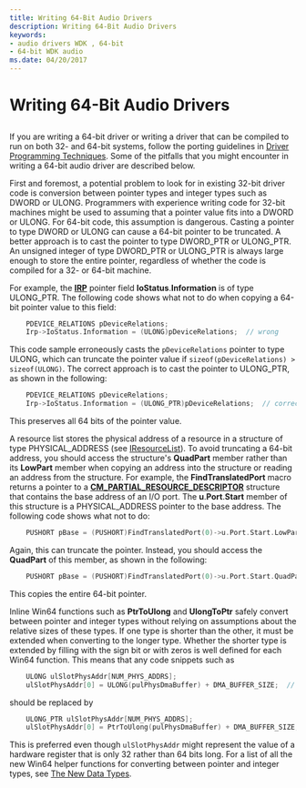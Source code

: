 ```yaml
---
title: Writing 64-Bit Audio Drivers
description: Writing 64-Bit Audio Drivers
keywords:
- audio drivers WDK , 64-bit
- 64-bit WDK audio
ms.date: 04/20/2017
---
```


# Writing 64-Bit Audio Drivers


## <span id="writing_64_bit_audio_drivers"></span><span id="WRITING_64_BIT_AUDIO_DRIVERS"></span>


If you are writing a 64-bit driver or writing a driver that can be compiled to run on both 32- and 64-bit systems, follow the porting guidelines in [Driver Programming Techniques](../kernel/using-ntstatus-values.md). Some of the pitfalls that you might encounter in writing a 64-bit audio driver are described below.

First and foremost, a potential problem to look for in existing 32-bit driver code is conversion between pointer types and integer types such as DWORD or ULONG. Programmers with experience writing code for 32-bit machines might be used to assuming that a pointer value fits into a DWORD or ULONG. For 64-bit code, this assumption is dangerous. Casting a pointer to type DWORD or ULONG can cause a 64-bit pointer to be truncated. A better approach is to cast the pointer to type DWORD\_PTR or ULONG\_PTR. An unsigned integer of type DWORD\_PTR or ULONG\_PTR is always large enough to store the entire pointer, regardless of whether the code is compiled for a 32- or 64-bit machine.

For example, the [**IRP**](/windows-hardware/drivers/ddi/wdm/ns-wdm-_irp) pointer field **IoStatus**.**Information** is of type ULONG\_PTR. The following code shows what not to do when copying a 64-bit pointer value to this field:

```cpp
    PDEVICE_RELATIONS pDeviceRelations;
    Irp->IoStatus.Information = (ULONG)pDeviceRelations;  // wrong
```

This code sample erroneously casts the `pDeviceRelations` pointer to type ULONG, which can truncate the pointer value if `sizeof(pDeviceRelations) > sizeof(ULONG)`. The correct approach is to cast the pointer to ULONG\_PTR, as shown in the following:

```cpp
    PDEVICE_RELATIONS pDeviceRelations;
    Irp->IoStatus.Information = (ULONG_PTR)pDeviceRelations;  // correct
```

This preserves all 64 bits of the pointer value.

A resource list stores the physical address of a resource in a structure of type PHYSICAL\_ADDRESS (see [IResourceList](/windows-hardware/drivers/ddi/portcls/nn-portcls-iresourcelist)). To avoid truncating a 64-bit address, you should access the structure's **QuadPart** member rather than its **LowPart** member when copying an address into the structure or reading an address from the structure. For example, the **FindTranslatedPort** macro returns a pointer to a [**CM\_PARTIAL\_RESOURCE\_DESCRIPTOR**](/windows-hardware/drivers/ddi/wdm/ns-wdm-_cm_partial_resource_descriptor) structure that contains the base address of an I/O port. The **u**.**Port**.**Start** member of this structure is a PHYSICAL\_ADDRESS pointer to the base address. The following code shows what not to do:

```cpp
    PUSHORT pBase = (PUSHORT)FindTranslatedPort(0)->u.Port.Start.LowPart;  // wrong
```

Again, this can truncate the pointer. Instead, you should access the **QuadPart** of this member, as shown in the following:

```cpp
    PUSHORT pBase = (PUSHORT)FindTranslatedPort(0)->u.Port.Start.QuadPart;  // correct
```

This copies the entire 64-bit pointer.

Inline Win64 functions such as **PtrToUlong** and **UlongToPtr** safely convert between pointer and integer types without relying on assumptions about the relative sizes of these types. If one type is shorter than the other, it must be extended when converting to the longer type. Whether the shorter type is extended by filling with the sign bit or with zeros is well defined for each Win64 function. This means that any code snippets such as

```cpp
    ULONG ulSlotPhysAddr[NUM_PHYS_ADDRS];
    ulSlotPhysAddr[0] = ULONG(pulPhysDmaBuffer) + DMA_BUFFER_SIZE;  // wrong
```

should be replaced by

```cpp
    ULONG_PTR ulSlotPhysAddr[NUM_PHYS_ADDRS];
    ulSlotPhysAddr[0] = PtrToUlong(pulPhysDmaBuffer) + DMA_BUFFER_SIZE;  // correct
```

This is preferred even though `ulSlotPhysAddr` might represent the value of a hardware register that is only 32 rather than 64 bits long. For a list of all the new Win64 helper functions for converting between pointer and integer types, see [The New Data Types](../kernel/the-new-data-types.md).

